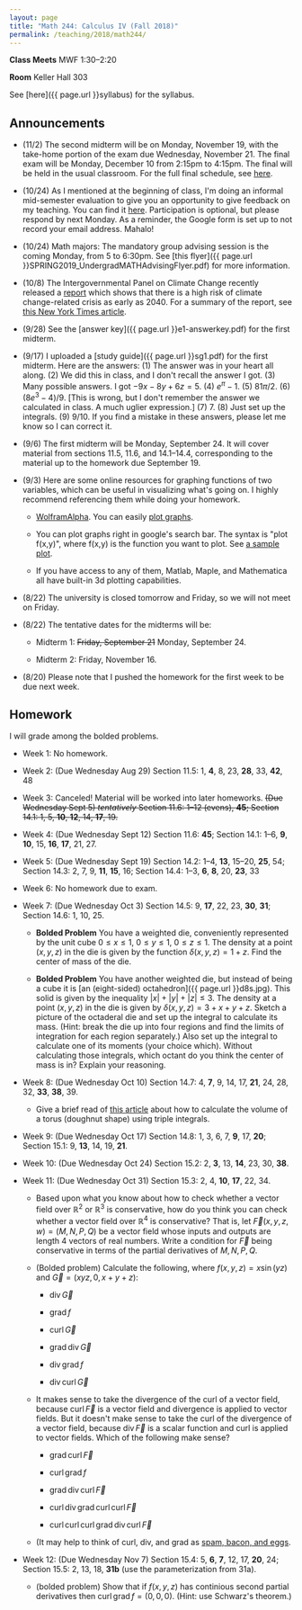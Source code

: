 ```yaml
---
layout: page
title: "Math 244: Calculus IV (Fall 2018)"
permalink: /teaching/2018/math244/
---
```


**Class Meets** MWF 1:30–2:20

**Room** Keller Hall 303

See [here]({{ page.url }}syllabus) for the syllabus.

Announcements
-------------

* (11/2) The second midterm will be on Monday, November 19, with the take-home portion of the exam due Wednesday, November 21. The final exam will be Monday, December 10 from 2:15pm to 4:15pm. The final will be held in the usual classroom. For the full final schedule, see [here](http://manoa.hawaii.edu/undergrad/schedule/final-exams/fall/).

* (10/24) As I mentioned at the beginning of class, I'm doing an informal mid-semester evaluation to give you an opportunity to give feedback on my teaching. You can find it [here](https://goo.gl/forms/oRF53fwrQ3YJY46Y2). Participation is optional, but please respond by next Monday. As a reminder, the Google form is set up to not record your email address. Mahalo!

* (10/24) Math majors: The mandatory group advising session is the coming Monday, from 5 to 6:30pm. See [this flyer]({{ page.url }}SPRING2019_UndergradMATHAdvisingFlyer.pdf) for more information.

* (10/8) The Intergovernmental Panel on Climate Change recently released a [report](http://www.ipcc.ch/report/sr15/) which shows that there is a high risk of climate change-related crisis as early as 2040. For a summary of the report, see [this New York Times article](https://www.nytimes.com/2018/10/07/climate/ipcc-climate-report-2040.html).

* (9/28) See the [answer key]({{ page.url }}e1-answerkey.pdf) for the first midterm.

* (9/17) I uploaded a [study guide]({{ page.url }}sg1.pdf) for the first midterm. Here are the answers: (1) The answer was in your heart all along. (2) We did this in class, and I don't recall the answer I got. (3) Many possible answers. I got $-9x - 8y + 6z = 5$. (4) $e^\pi - 1$. (5) $81\pi/2$. (6) $(8e^3 - 4)/9$. [This is wrong, but I don't remember the answer we calculated in class. A much uglier expression.] (7) $7$. (8) Just set up the integrals. (9) $9/10$. If you find a mistake in these answers, please let me know so I can correct it.

* (9/6) The first midterm will be Monday, September 24. It will cover material from sections 11.5, 11.6, and 14.1–14.4, corresponding to the material up to the homework due September 19. 

* (9/3) Here are some online resources for graphing functions of two variables, which can be useful in visualizing what's going on. I highly recommend referencing them while doing your homework.

    * [WolframAlpha](http://www.wolframalpha.com/). You can easily [plot graphs](http://www.wolframalpha.com/input/?i=plot+2sin+x+cos+y).

    * You can plot graphs right in google's search bar. The syntax is "plot f(x,y)", where f(x,y) is the function you want to plot. See [a sample plot](https://www.google.com/search?q=plot+2sin(x)cos(y)).

    * If you have access to any of them, Matlab, Maple, and Mathematica all have built-in 3d plotting capabilities.

* (8/22) The university is closed tomorrow and Friday, so we will not meet on Friday.

* (8/22) The tentative dates for the midterms will be:

    * Midterm 1:  <strike>Friday, September 21</strike> Monday, September 24.

    * Midterm 2: Friday, November 16.

* (8/20) Please note that I pushed the homework for the first week to be due next week. 

Homework
--------

I will grade among the bolded problems.

* Week 1: No homework.

* Week 2: (Due Wednesday Aug 29) Section 11.5: 1, **4**, 8, 23, **28**, 33, **42**, 48

* Week 3: Canceled! Material will be worked into later homeworks. <strike>(Due Wednesday Sept 5) <i>tentatively</i> Section 11.6: 1–12 (evens), <strong>45</strong>; Section 14.1: 1, 5, <strong>10</strong>, <strong>12</strong>, 14, <strong>17</strong>, 19.</strike>

* Week 4: (Due Wednesday Sept 12) Section 11.6: **45**; Section 14.1: 1–6, **9**, **10**,  15, **16**, **17**, 21, 27.

* Week 5: (Due Wednesday Sept 19) Section 14.2: 1–4, **13**, 15–20, **25**, 54; Section 14.3: 2, 7, 9, **11**, **15**, 16; Section 14.4: 1–3, **6**, **8**, 20, **23**, 33

* Week 6: No homework due to exam.

* Week 7: (Due Wednesday Oct 3) Section 14.5: 9, **17**, 22, 23, **30**, 
**31**; Section 14.6: 1, 10, 25.

    * **Bolded Problem** You have a weighted die, conveniently represented by the unit cube $0 \le x \le 1$, $0 \le y \le 1$, $0 \le z \le 1$. The density at a point $(x,y,z)$ in the die is given by the function $\delta(x,y,z) = 1 + z$. Find the center of mass of the die.

    * **Bolded Problem** You have another weighted die, but instead of being a cube it is [an (eight-sided) octahedron]({{ page.url }}d8s.jpg). This solid is given by the inequality $\lvert x\rvert + \lvert y\rvert + \lvert z\rvert \le 3$. The density at a point $(x,y,z)$ in the die is given by $\delta(x,y,z) = 3 + x + y + z$. Sketch a picture of the octaderal die and set up the integral to calculate its mass. (Hint: break the die up into four regions and find the limits of integration for each region separately.) Also set up the integral to calculate one of its moments (your choice which). Without calculating those integrals, which octant do you think the center of mass is in? Explain your reasoning.

* Week 8: (Due Wednesday Oct 10) Section 14.7: 4, **7**, 9, 14, 17, **21**, 24, 28, 32, **33**, **38**, 39.

    * Give a brief read of [this article](https://files.eric.ed.gov/fulltext/EJ720058.pdf) about how to calculate the volume of a torus (doughnut shape) using triple integrals.

* Week 9: (Due Wednesday Oct 17) Section 14.8: 1, 3, 6, 7, **9**, 17, **20**; Section 15.1: 9, **13**, 14, 19, **21**.

* Week 10: (Due Wednesday Oct 24) Section 15.2: 2, **3**, 13, **14**, 23, 30, **38**.

* Week 11: (Due Wednesday Oct 31)  Section 15.3: 2, 4, **10**, **17**, 22, 34.

    * Based upon what you know about how to check whether a vector field over $\mathbb R^2$ or $\mathbb R^3$ is conservative, how do you think you can check whether a vector field over $\mathbb R^4$ is conservative? That is, let $\vec F(x,y,z,w) = (M,N,P,Q)$ be a vector field whose inputs and outputs are length 4 vectors of real numbers. Write a condition for $\vec F$ being conservative in terms of the partial derivatives of $M,N,P,Q$. 

    * (Bolded problem) Calculate the following, where $f(x,y,z) = x\sin(yz)$ and $\vec G = (xyz,0,x+y+z)$:
    
        * $\operatorname{div} \vec G$

        * $\operatorname{grad} f$

        * $\operatorname{curl} \vec G$

        * $\operatorname{grad} \operatorname{div} \vec G$

        * $\operatorname{div} \operatorname{grad} f$

        * $\operatorname{div} \operatorname{curl} \vec G$

    * It makes sense to take the divergence of the curl of a vector field, because $\operatorname{curl} \vec F$ is a vector field and divergence is applied to vector fields. But it doesn't make sense to take the curl of the divergence of a vector field, because $\operatorname{div} \vec F$ is a scalar function and curl is applied to vector fields. Which of the following make sense? 

        * $\operatorname{grad} \operatorname{curl} \vec F$

        * $\operatorname{curl} \operatorname{grad} f$

        * $\operatorname{grad} \operatorname{div} \operatorname{curl} \vec F$

        * $\operatorname{curl} \operatorname{div} \operatorname{grad} \operatorname{curl} \operatorname{curl} \vec F$

        * $\operatorname{curl} \operatorname{curl} \operatorname{curl} \operatorname{grad} \operatorname{div} \operatorname{curl} \vec F$

    * (It may help to think of curl, div, and grad as [spam, bacon, and eggs](https://www.youtube.com/watch?v=anwy2MPT5RE).

* Week 12: (Due Wednesday Nov 7) Section 15.4: 5, **6**, **7**, 12, 17, **20**, 24; Section 15.5: 2, 13, 18, **31b** (use the parameterization from 31a).

    * (bolded problem) Show that if $f(x,y,z)$ has continious second partial derivatives then $\operatorname{curl} \operatorname{grad} f = (0,0,0)$. (Hint: use Schwarz's theorem.)

